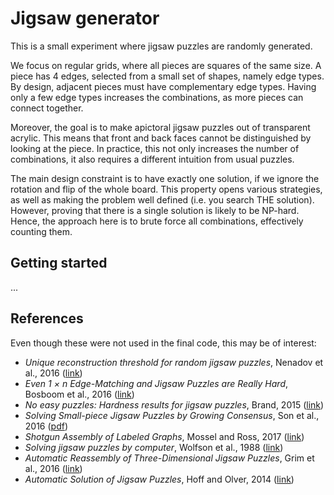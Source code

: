 
# Jigsaw generator

This is a small experiment where jigsaw puzzles are randomly generated.

We focus on regular grids, where all pieces are squares of the same size.
A piece has 4 edges, selected from a small set of shapes, namely edge types.
By design, adjacent pieces must have complementary edge types.
Having only a few edge types increases the combinations, as more pieces can connect together.

Moreover, the goal is to make apictoral jigsaw puzzles out of transparent acrylic.
This means that front and back faces cannot be distinguished by looking at the piece.
In practice, this not only increases the number of combinations, it also requires a different intuition from usual puzzles.

The main design constraint is to have exactly one solution, if we ignore the rotation and flip of the whole board.
This property opens various strategies, as well as making the problem well defined (i.e. you search THE solution).
However, proving that there is a single solution is likely to be NP-hard.
Hence, the approach here is to brute force all combinations, effectively counting them.


## Getting started

...


## References

Even though these were not used in the final code, this may be of interest:

 * _Unique reconstruction threshold for random jigsaw puzzles_, Nenadov et al., 2016 ([link](https://arxiv.org/abs/1605.03043))
 * _Even 1 × n Edge-Matching and Jigsaw Puzzles are Really Hard_, Bosboom et al., 2016 ([link](https://arxiv.org/abs/1701.00146))
 * _No easy puzzles: Hardness results for jigsaw puzzles_, Brand, 2015 ([link](https://www.sciencedirect.com/science/article/pii/S0304397515001607))
 * _Solving Small-piece Jigsaw Puzzles by Growing Consensus_, Son et al., 2016 ([pdf](https://openaccess.thecvf.com/content_cvpr_2016/papers/Son_Solving_Small-Piece_Jigsaw_CVPR_2016_paper.pdf))
 * _Shotgun Assembly of Labeled Graphs_, Mossel and Ross, 2017 ([link](https://ieeexplore.ieee.org/abstract/document/8119552))
 * _Solving jigsaw puzzles by computer_, Wolfson et al., 1988 ([link](https://link.springer.com/article/10.1007%252FBF02186360))
 * _Automatic Reassembly of Three-Dimensional Jigsaw Puzzles_, Grim et al., 2016 ([link](https://www.worldscientific.com/doi/abs/10.1142/S0219467816500091))
 * _Automatic Solution of Jigsaw Puzzles_, Hoff and Olver, 2014 ([link](https://link.springer.com/article/10.1007/s10851-013-0454-3))
